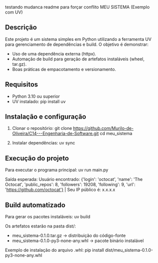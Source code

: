 testando mudanca readme para forçar conflito
MEU SISTEMA (Exemplo com UV)

Descrição
---------
Este projeto é um sistema simples em Python utilizando a ferramenta UV para 
gerenciamento de dependências e build. 
O objetivo é demonstrar:
- Uso de uma dependência externa (httpx).
- Automação de build para geração de artefatos instaláveis (wheel, tar.gz).
- Boas práticas de empacotamento e versionamento.


Requisitos
----------
- Python 3.10 ou superior
- UV instalado:
  pip install uv


Instalação e configuração
-------------------------
1. Clonar o repositório:
   git clone https://github.com/Murilo-de-Oliveira/C14---Engenharia-de-Software.git
   cd meu_sistema

2. Instalar dependências:
   uv sync


Execução do projeto
-------------------
Para executar o programa principal:
   uv run main.py

Saída esperada:
   Usuário encontrado: {'login': 'octocat', 'name': 'The Octocat', 'public_repos': 8, 'followers': 19208, 'following': 9, 'url': 'https://github.com/octocat'} | Seu IP público é: x.x.x.x


Build automatizado
------------------
Para gerar os pacotes instaláveis:
   uv build

Os artefatos estarão na pasta dist/:
- meu_sistema-0.1.0.tar.gz             -> distribuição do código-fonte
- meu_sistema-0.1.0-py3-none-any.whl   -> pacote binário instalável

Exemplo de instalação do arquivo .whl:
   pip install dist/meu_sistema-0.1.0-py3-none-any.whl